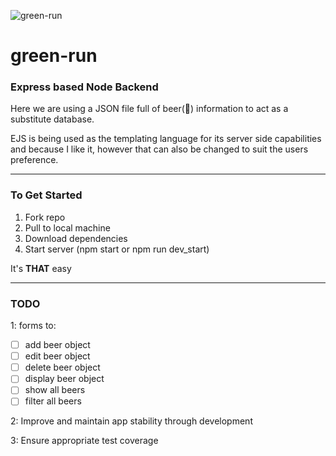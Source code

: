 ![green-run](https://user-images.githubusercontent.com/82756/38709349-5c72995a-3e6f-11e8-9c50-8c067b699923.png)

# green-run
### Express based Node Backend

Here we are using a JSON file full of beer(:beers:) information to act as a substitute database.

EJS is being used as the templating language for its server side capabilities and because I like it, however that can also be changed to suit the users preference.

---

### To Get Started
1. Fork repo
2. Pull to local machine
3. Download dependencies
4. Start server (npm start or npm run dev_start)

It's **THAT** easy


---

### TODO

1: forms to:
- [ ] add beer object
- [ ] edit beer object
- [ ] delete beer object
- [ ] display beer object
- [ ] show all beers
- [ ] filter all beers

2: Improve and maintain app stability through development

3: Ensure appropriate test coverage
